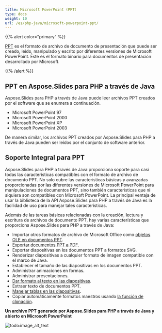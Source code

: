```yaml
---
title: Microsoft PowerPoint (PPT)
type: docs
weight: 10
url: /es/php-java/microsoft-powerpoint-ppt/
---
```


{{% alert color="primary" %}} 

[PPT](https://es.wikipedia.org/wiki/Microsoft_PowerPoint) es el formato de archivo de documento de presentación que puede ser creado, leído, manipulado y escrito por diferentes versiones de Microsoft PowerPoint. Este es el formato binario para documentos de presentación desarrollado por Microsoft.

{{% /alert %}} 

## **PPT en Aspose.Slides para PHP a través de Java**
Aspose.Slides para PHP a través de Java puede leer archivos PPT creados por el software que se enumera a continuación.

- Microsoft PowerPoint 97
- Microsoft PowerPoint 2000
- Microsoft PowerPoint XP
- Microsoft PowerPoint 2003

De manera similar, los archivos PPT creados por Aspose.Slides para PHP a través de Java pueden ser leídos por el conjunto de software anterior.

## **Soporte Integral para PPT**
Aspose.Slides para PHP a través de Java proporciona soporte para casi todas las características compatibles con el formato de archivo de documento PPT. No solo cubre las características básicas y avanzadas proporcionadas por las diferentes versiones de Microsoft PowerPoint para manipulaciones de documentos PPT, sino también características que ni siquiera son compatibles con Microsoft PowerPoint. La principal ventaja de usar la biblioteca de la API Aspose.Slides para PHP a través de Java es la facilidad de uso para manejar tales características.

Además de las tareas básicas relacionadas con la creación, lectura y escritura de archivos de documento PPT, hay varias características que proporciona Aspose.Slides para PHP a través de Java:

- Importar otros formatos de archivo de Microsoft Office como [objetos OLE en documentos PPT]().
- [Exportar documentos PPT a PDF](/slides/es/php-java/convert-powerpoint-ppt-and-pptx-to-pdf/).
- Exportar diapositivas en los documentos PPT a formatos SVG.
- Renderizar diapositivas a cualquier formato de imagen compatible con el marco de Java.
- Establecer el tamaño de las diapositivas en los documentos PPT.
- Administrar animaciones en formas.
- Administrar presentaciones.
- [Dar formato al texto en las diapositivas]().
- Extraer texto de documentos PPT.
- [Manejar tablas en las diapositivas]().
- Copiar automáticamente formatos maestros usando [la función de clonación]().

**Un archivo PPT generado por Aspose.Slides para PHP a través de Java y abierto en Microsoft PowerPoint**

![todo:image_alt_text](microsoft-powerpoint-ppt_1.png)